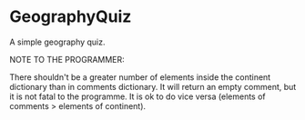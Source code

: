 # GeographyQuiz
A simple geography quiz.

NOTE TO THE PROGRAMMER:

There shouldn't be a greater number of elements inside the continent dictionary than in comments dictionary. 
It will return an empty comment, but it is not fatal to the programme. 
It is ok to do vice versa (elements of comments > elements of continent).
